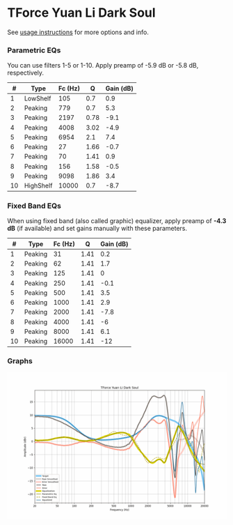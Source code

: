 # TForce Yuan Li Dark Soul
See [usage instructions](https://github.com/jaakkopasanen/AutoEq#usage) for more options and info.

### Parametric EQs
You can use filters 1-5 or 1-10. Apply preamp of -5.9 dB or -5.8 dB, respectively.

|   # | Type      |   Fc (Hz) |    Q |   Gain (dB) |
|-----|-----------|-----------|------|-------------|
|   1 | LowShelf  |       105 | 0.7  |         0.9 |
|   2 | Peaking   |       779 | 0.7  |         5.3 |
|   3 | Peaking   |      2197 | 0.78 |        -9.1 |
|   4 | Peaking   |      4008 | 3.02 |        -4.9 |
|   5 | Peaking   |      6954 | 2.1  |         7.4 |
|   6 | Peaking   |        27 | 1.66 |        -0.7 |
|   7 | Peaking   |        70 | 1.41 |         0.9 |
|   8 | Peaking   |       156 | 1.58 |        -0.5 |
|   9 | Peaking   |      9098 | 1.86 |         3.4 |
|  10 | HighShelf |     10000 | 0.7  |        -8.7 |

### Fixed Band EQs
When using fixed band (also called graphic) equalizer, apply preamp of **-4.3 dB** (if available) and set gains manually with these parameters.

|   # | Type    |   Fc (Hz) |    Q |   Gain (dB) |
|-----|---------|-----------|------|-------------|
|   1 | Peaking |        31 | 1.41 |         0.2 |
|   2 | Peaking |        62 | 1.41 |         1.7 |
|   3 | Peaking |       125 | 1.41 |         0   |
|   4 | Peaking |       250 | 1.41 |        -0.1 |
|   5 | Peaking |       500 | 1.41 |         3.5 |
|   6 | Peaking |      1000 | 1.41 |         2.9 |
|   7 | Peaking |      2000 | 1.41 |        -7.8 |
|   8 | Peaking |      4000 | 1.41 |        -6   |
|   9 | Peaking |      8000 | 1.41 |         6.1 |
|  10 | Peaking |     16000 | 1.41 |       -12   |

### Graphs
![](./TForce%20Yuan%20Li%20Dark%20Soul.png)
